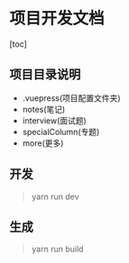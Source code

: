 # 项目开发文档

[toc]

## 项目目录说明

- .vuepress(项目配置文件夹)
- notes(笔记)
- interview(面试题)
- specialColumn(专题)
- more(更多)

## 开发

> yarn run dev

## 生成

> yarn run build
